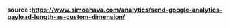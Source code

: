 #### source :https://www.simoahava.com/analytics/send-google-analytics-payload-length-as-custom-dimension/
